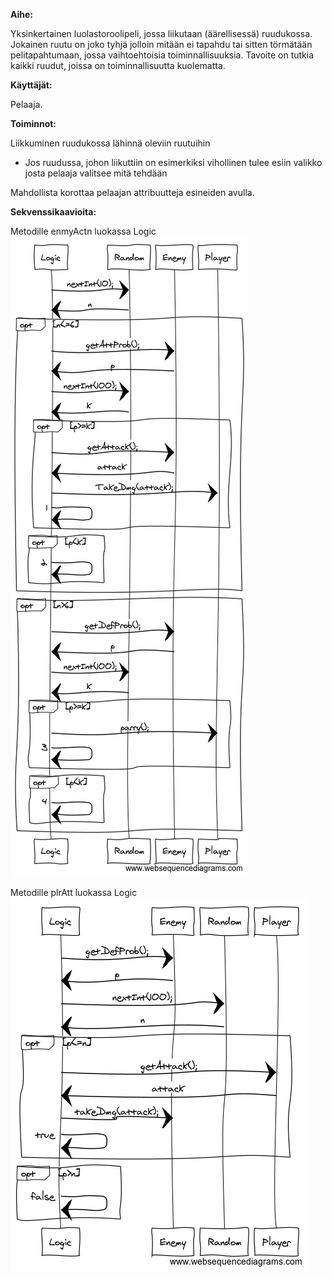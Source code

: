 ﻿**Aihe:** 

Yksinkertainen luolastoroolipeli, jossa liikutaan (äärellisessä) ruudukossa. Jokainen ruutu on joko tyhjä jolloin mitään ei tapahdu tai sitten törmätään pelitapahtumaan, jossa vaihtoehtoisia toiminnallisuuksia. Tavoite on tutkia kaikki ruudut, joissa on toiminnallisuutta kuolematta.

**Käyttäjät:** 

Pelaaja.

**Toiminnot:** 

Liikkuminen ruudukossa lähinnä oleviin ruutuihin
* Jos ruudussa, johon liikuttiin on esimerkiksi vihollinen tulee esiin valikko josta pelaaja valitsee mitä tehdään

Mahdollista korottaa pelaajan attribuutteja esineiden avulla.

**Sekvenssikaavioita:**

Metodille enmyActn luokassa Logic
![](https://github.com/nybejonn/DungeonCrawler/blob/master/Dokumentaatio/enmyActn_sequence.png)

Metodille plrAtt luokassa Logic
![](https://github.com/nybejonn/DungeonCrawler/blob/master/Dokumentaatio/plrAttack_sequence.png)
